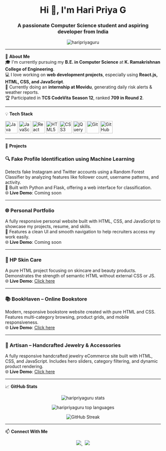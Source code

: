 <h1 align="center">Hi 👋, I'm Hari Priya G</h1>
<h3 align="center">A passionate Computer Science student and aspiring developer from India</h3>

<p align="center">
  <img src="https://komarev.com/ghpvc/?username=haripriyaguru&label=Profile%20views&color=0e75b6&style=flat" alt="haripriyaguru" />
</p>

---

🌟 **About Me**  
🎓 I'm currently pursuing my **B.E. in Computer Science** at **K. Ramakrishnan College of Engineering**.  
💻 I love working on **web development projects**, especially using **React.js, HTML, CSS, and JavaScript**.    
🔭 Currently doing an **internship at Movidu**, generating daily risk alerts & weather reports.  
🏆 Participated in **TCS CodeVita Season 12**, ranked **709 in Round 2**.  

---

💡 **Tech Stack**

<p align="left">
  <img src="https://cdn.jsdelivr.net/gh/devicons/devicon/icons/java/java-original.svg" width="40" height="40" alt="Java" />
  <img src="https://cdn.jsdelivr.net/gh/devicons/devicon/icons/javascript/javascript-original.svg" width="40" height="40" alt="JavaScript" />
  <img src="https://cdn.jsdelivr.net/gh/devicons/devicon/icons/react/react-original.svg" width="40" height="40" alt="React" />
  <img src="https://cdn.jsdelivr.net/gh/devicons/devicon/icons/html5/html5-original.svg" width="40" height="40" alt="HTML5" />
  <img src="https://cdn.jsdelivr.net/gh/devicons/devicon/icons/css3/css3-original.svg" width="40" height="40" alt="CSS3" />
  <img src="https://cdn.jsdelivr.net/gh/devicons/devicon/icons/jquery/jquery-original.svg" width="40" height="40" alt="jQuery" />
  <img src="https://cdn.jsdelivr.net/gh/devicons/devicon/icons/git/git-original.svg" width="40" height="40" alt="Git" />
  <img src="https://cdn.jsdelivr.net/gh/devicons/devicon/icons/github/github-original.svg" width="40" height="40" alt="GitHub" />
</p>

---

📁 **Projects**

### 🔍 Fake Profile Identification using Machine Learning  
Detects fake Instagram and Twitter accounts using a Random Forest Classifier by analyzing features like follower count, username patterns, and activity.  
🔧 Built with Python and Flask, offering a web interface for classification.  
🌐 **Live Demo**: Coming soon

---

### 🌐 Personal Portfolio  
A fully responsive personal website built with HTML, CSS, and JavaScript to showcase my projects, resume, and skills.  
📁 Features a clean UI and smooth navigation to help recruiters access my work easily.  
🌐 **Live Demo**: Coming soon

---

### 💄 HP Skin Care  
A pure HTML project focusing on skincare and beauty products. Demonstrates the strength of semantic HTML without external CSS or JS.  
🌐 **Live Demo**: [Click here](https://haripriyaguru.github.io/HTML-miniproject/)

---

### 📚 BookHaven – Online Bookstore  
Modern, responsive bookstore website created with pure HTML and CSS. Features multi-category browsing, product grids, and mobile responsiveness.  
🌐 **Live Demo**: [Click here](https://haripriyaguru.github.io/HTML-and-CSS-Project/)

---

### 💍 Artisan – Handcrafted Jewelry & Accessories  
A fully responsive handcrafted jewelry eCommerce site built with HTML, CSS, and JavaScript. Includes hero sliders, category filtering, and dynamic product rendering.  
🌐 **Live Demo**: [Click here](https://haripriyaguru.github.io/Javascript-Project/)

---

📈 **GitHub Stats**

<p align="center">
  <img src="https://github-readme-stats.vercel.app/api?username=haripriyaguru&show_icons=true&theme=tokyonight" alt="haripriyaguru stats" />
</p>

<p align="center">
  <img src="https://github-readme-stats.vercel.app/api/top-langs/?username=haripriyaguru&layout=compact&theme=tokyonight" alt="haripriyaguru top languages" />
</p>

<p align="center">
  <img src="https://github-readme-streak-stats.herokuapp.com/?user=haripriyaguru&theme=tokyonight" alt="GitHub Streak" />
</p>

---

📫 **Connect With Me**

<p align="center">
  <a href="https://www.linkedin.com/in/haripriya22/" target="_blank">
    <img src="https://img.shields.io/badge/-LinkedIn-blue?style=for-the-badge&logo=linkedin&logoColor=white" />
  </a>
  &nbsp;
  <a href="https://github.com/haripriyaguru/Haripriya-Resume" download>
    <img src="https://img.shields.io/badge/Download%20Resume-grey?style=for-the-badge&logo=adobeacrobatreader&logoColor=red" />
  </a>
</p>
